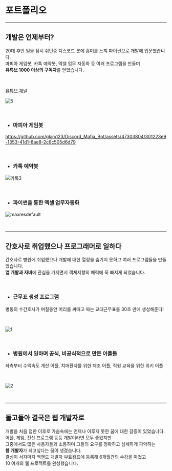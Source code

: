 # 포트폴리오

---

## 개발은 언제부터?
  20대 후반 일을 잠시 쉬던중 디스코드 봇에 흥미를 느껴 파이썬으로 개발에 입문했습니다.  
  마피아 게임봇, 카톡 예약봇, 엑셀 업무 자동화 등 여러 프로그램을 만들며  
  **유튜브 1000 이상의 구독자**를 얻었습니다.  

</br>
  
[유튜브 채널](https://www.youtube.com/@user-mh7ib3xc9c)

![5](https://github.com/gkjm123/Portfolio/assets/47303804/74128890-72aa-416f-b6df-8f6d447e1f1a)

</br>

* ### 마피아 게임봇
  
https://github.com/gkjm123/Discord_Mafia_Bot/assets/47303804/301223e9-1353-41d1-8ae8-2c6c505d6d79  

</br>  

* ### 카톡 예약봇
  
![카톡3](https://github.com/gkjm123/Portfolio/assets/47303804/88a42ed6-9ad1-4962-8f4a-0ee54cebf121)

</br>

* ### 파이썬을 통한 엑셀 업무자동화

![maxresdefault](https://github.com/gkjm123/Portfolio/assets/47303804/6f907fba-37d8-431d-aa5d-1009c42b502b)

</br>

---

## 간호사로 취업했으나 프로그래머로 일하다
  간호사로 병원에 취업했으나 개발에 대한 열정을 숨기지 못하고 여러 프로그램들을 만들었습니다.  
  **앱 개발과 자바**에 관심을 가지면서 객체지향의 매력에 푹 빠지게 되었습니다.

</br>

* ### 근무표 생성 프로그램  
병동의 수간호사가 며칠동안 머리를 싸매고 짜는 교대근무표를 30초 만에 생성해준다!

</br>
  
![1](https://github.com/gkjm123/Portfolio/assets/47303804/e8625fa5-bb80-475f-992c-f31a3451e181)

</br>

* ### 병원에서 일하며 공식, 비공식적으로 만든 어플들  
좌측부터 수액속도 계산 어플, 치매환자를 위한 체조 어플, 직원 교육을 위한 위키 어플

</br>

![2](https://github.com/gkjm123/Portfolio/assets/47303804/25da38ac-99e0-4692-8da0-94ba186029d6)

</br>

---

## 돌고돌아 결국은 웹 개발자로
  개발을 처음 접한 이후로 가슴속에는 언제나 이루지 못한 꿈에 대한 갈증이 있었습니다.  
  어플, 게임, 전산 프로그램 등등 개발이라면 모두 좋았지만  
  그중에서도 많은 사용자들과 소통하며 그들의 요구를 정확하고 섬세하게 파악하는  
  **웹 개발자**가 되고싶다는 꿈이 생겼습니다.  
  결심이 서자마자 백엔드 개발자 부트캠프에 등록해 6개월간의 수강을 마쳤고  
  10 여개의 웹 프로젝트를 완성했습니다.
